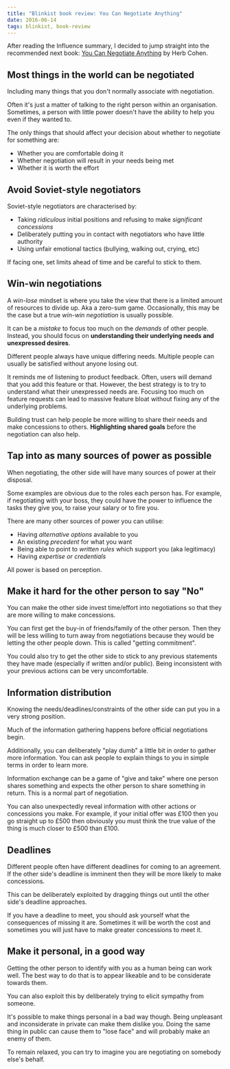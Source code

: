 ```yaml
---
title: "Blinkist book review: You Can Negotiate Anything"
date: 2016-06-14
tags: blinkist, book-review
---
```


After reading the Influence summary, I decided to jump straight into the recommended next book: [You Can Negotiate Anything](https://app.blinkist.com/blinks/you-can-negotiate-anything-en) by Herb Cohen.

<!--more-->

## Most things in the world can be negotiated

Including many things that you don't normally associate with negotiation. 

Often it's just a matter of talking to the right person within an organisation. Sometimes, a person with little power doesn't have the ability to help you even if they wanted to.

The only things that should affect your decision about whether to negotiate for something are:

- Whether you are comfortable doing it
- Whether negotiation will result in your needs being met
- Whether it is worth the effort

## Avoid Soviet-style negotiators

Soviet-style negotiators are characterised by:

- Taking *ridiculous* initial positions and refusing to make *significant concessions*
- Deliberately putting you in contact with negotiators who have little authority
- Using unfair emotional tactics (bullying, walking out, crying, etc)

If facing one, set limits ahead of time and be careful to stick to them.

## Win-win negotiations

A *win-lose* mindset is where you take the view that there is a limited amount of resources to divide up. Aka a zero-sum game. Occasionally, this may be the case but a true *win-win negotiation* is usually possible. 

It can be a *mistake* to focus too much on the *demands* of other people. Instead, you should focus on **understanding their underlying needs and unexpressed desires**. 

Different people always have unique differing needs. Multiple people can usually be satisfied without anyone losing out.

It reminds me of listening to product feedback. Often, users will demand that you add this feature or that. However, the best strategy is to try to understand what their unexpressed needs are. Focusing too much on feature requests can lead to massive feature bloat without fixing any of the underlying problems. 

Building trust can help people be more willing to share their needs and make concessions to others. **Highlighting shared goals** before the negotiation can also help. 

## Tap into as many sources of power as possible

When negotiating, the other side will have many sources of power at their disposal. 

Some examples are obvious due to the roles each person has. For example, if negotiating with your boss, they could have the power to influence the tasks they give you, to raise your salary or to fire you.

There are many other sources of power you can utilise:

- Having *alternative options* available to you
- An existing *precedent* for what you want
- Being able to point to *written rules* which support you (aka legitimacy)
- Having *expertise or credentials*

All power is based on perception.

## Make it hard for the other person to say "No"

You can make the other side invest time/effort into negotiations so that they are more willing to make concessions. 

You can first get the buy-in of friends/family of the other person. Then they will be less willing to turn away from negotiations because they would be letting the other people down. This is called "getting commitment".

You could also try to get the other side to stick to any previous statements they have made (especially if written and/or public). Being inconsistent with your previous actions can be very uncomfortable.

## Information distribution

Knowing the needs/deadlines/constraints of the other side can put you in a very strong position. 

Much of the information gathering happens before official negotiations begin. 

Additionally, you can deliberately "play dumb" a little bit in order to gather more information. You can ask people to explain things to you in simple terms in order to learn more. 

Information exchange can be a game of "give and take" where one person shares something and expects the other person to share something in return. This is a normal part of negotiation.

You can also unexpectedly reveal information with other actions or concessions you make. For example, if your initial offer was £100 then you go straight up to £500 then obviously you must think the true value of the thing is much closer to £500 than £100.

## Deadlines

Different people often have different deadlines for coming to an agreement. If the other side's deadline is imminent then they will be more likely to make concessions.

This can be deliberately exploited by dragging things out until the other side's deadline approaches.

If you have a deadline to meet, you should ask yourself what the consequences of missing it are. Sometimes it will be worth the cost and sometimes you will just have to make greater concessions to meet it.

## Make it personal, in a good way

Getting the other person to identify with you as a human being can work well. The best way to do that is to appear likeable and to be considerate towards them. 

You can also exploit this by deliberately trying to elicit sympathy from someone. 

It's possible to make things personal in a bad way though. Being unpleasant and inconsiderate in private can make them dislike you. Doing the same thing in public can cause them to "lose face" and will probably make an enemy of them.

To remain relaxed, you can try to imagine you are negotiating on somebody else's behalf. 
